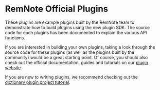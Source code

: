 # RemNote Official Plugins

These plugins are example plugins built by the RemNote team to demonstrate how to build plugins using the new plugin SDK. The source code for each plugins has been documented to explain the various API functions.

If you are interested in building your own plugins, taking a look through the source code for these plugins (as well as the plugins built by the community) would be a great starting point. Of course, you should also check out the official documentation, guides and tutorials on our [plugin website](https://plugins.remnote.com/).

If you are new to writing plugins, we recommend checking out the [dictionary plugin project tutorial](https://plugins.remnote.com/tutorials/project).
